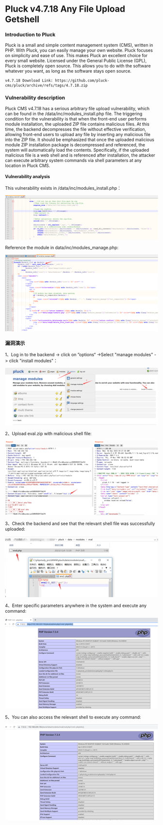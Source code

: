 # Pluck v4.7.18 Any File Upload Getshell



### Introduction to Pluck 

Pluck is a small and simple content management system (CMS), written in PHP. With Pluck, you can easily manage your own website. Pluck focuses on simplicity and ease of use. This makes Pluck an excellent choice for every small website. Licensed under the General Public License (GPL), Pluck is completely open source. This allows you to do with the software whatever you want, as long as the software stays open source.

```
v4.7.18 Download Link: https://github.com/pluck-cms/pluck/archive/refs/tags/4.7.18.zip
```

### Vulnerability description

Pluck CMS v4.7.18 has a serious arbitrary file upload vulnerability, which can be found in the /data/inc/modules_install.php file. The triggering condition for the vulnerability is that when the front-end user performs module installation, the uploaded ZIP file contains malicious files. At this time, the backend decompresses the file without effective verification, allowing front-end users to upload any file by inserting any malicious file into the ZIP file.
It should be emphasized that once the uploaded malicious module ZIP installation package is decompressed and referenced, the system will automatically load the contents. Specifically, if the uploaded malicious file is a web shell and is referenced after installation, the attacker can execute arbitrary system commands via shell parameters at any location in Pluck CMS.

#### Vulnerability analysis

This vulnerability exists in /data/inc/modules_install.php：

![image-20231206112846888](https://github.com/SecBridge/Cms_Vuls_test/blob/main/Pluckcms/image/image-20231206112846888.png)

Reference the module in data/inc/modules_manage.php:

![image-20231206113402099](https://github.com/SecBridge/Cms_Vuls_test/blob/main/Pluckcms/image/image-20231206113402099.png)

### 漏洞演示

1、Log in to the backend -> click on ”options“ ->Select "manage modules" -> click "install modules"：

![image-20231206122628760](https://github.com/SecBridge/Cms_Vuls_test/blob/main/Pluckcms/image/image-20231206122628760.png)

2、Upload eval.zip with malicious shell file:

![image-20231206122757780](https://github.com/SecBridge/Cms_Vuls_test/blob/main/Pluckcms/image/image-20231206122757780.png)

3、Check the backend and see that the relevant shell file was successfully uploaded:

![image-20231206123139923](https://github.com/SecBridge/Cms_Vuls_test/blob/main/Pluckcms/image/image-20231206123139923.png)

4、Enter specific parameters anywhere in the system and execute any command:

![image-20231206123001850](https://github.com/SecBridge/Cms_Vuls_test/blob/main/Pluckcms/image/image-20231206123001850.png)

5、You can also access the relevant shell to execute any command:

![image-20231206123312823](https://github.com/SecBridge/Cms_Vuls_test/blob/main/Pluckcms/image/image-20231206123312823.png)
